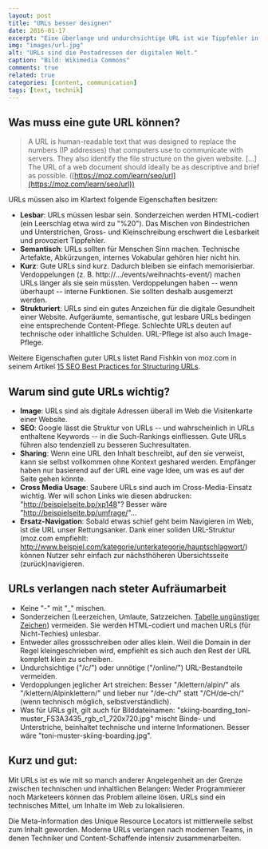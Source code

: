 ```yaml
---
layout: post
title: "URLs besser designen"
date: 2016-01-17
excerpt: "Eine überlange und undurchsichtige URL ist wie Tippfehler in der Postadresse: Unschön und schlecht fürs Geschäft. Warum es sich lohnt, URLs richtig zu gestalten. Und: Womit man anfangen könnte."
img: "images/url.jpg"
alt: "URLs sind die Postadressen der digitalen Welt."
caption: "Bild: Wikimedia Commons"
comments: true
related: true
categories: [content, communication]
tags: [text, technik]
---
```


## Was muss eine gute URL können?

> A URL is human-readable text that was designed to replace the numbers (IP addresses) that computers use to communicate with servers. They also identify the file structure on the given website. [...] The URL of a web document should ideally be as descriptive and brief as possible. ([https://moz.com/learn/seo/url](https://moz.com/learn/seo/url))

URLs müssen also im Klartext folgende Eigenschaften besitzen:

- **Lesbar**: URLs müssen lesbar sein. Sonderzeichen werden HTML-codiert (ein Leerschlag etwa wird zu "%20"). Das Mischen von Bindestrichen und Unterstrichen, Gross- und Kleinschreibung erschwert die Lesbarkeit und provoziert Tippfehler.
- **Semantisch**: URLs sollten für Menschen Sinn machen. Technische Artefakte, Abkürzungen, internes Vokabular gehören hier nicht hin.
- **Kurz**: Gute URLs sind kurz. Dadurch bleiben sie einfach memorisierbar. Verdoppelungen (z. B. http://.../events/weihnachts-event/) machen URLs länger als sie sein müssten. Verdoppelungen haben -- wenn überhaupt -- interne Funktionen. Sie sollten deshalb ausgemerzt werden.
- **Strukturiert**: URLs sind ein gutes Anzeichen für die digitale Gesundheit einer Website. Aufgeräumte, semantische, gut lesbare URLs bedingen eine entsprechende Content-Pflege. Schlechte URLs deuten auf technische oder inhaltliche Schulden. URL-Pflege ist also auch Image-Pflege.

Weitere Eigenschaften guter URLs listet Rand Fishkin von moz.com in seinem Artikel [15 SEO Best Practices for Structuring URLs](https://moz.com/blog/15-seo-best-practices-for-structuring-urls).

## Warum sind gute URLs wichtig?

- **Image**: URLs sind als digitale Adressen überall im Web die Visitenkarte einer Website.
- **SEO**:  Google lässt die Struktur von URLs -- und wahrscheinlich in URLs enthaltene Keywords -- in die Such-Rankings einfliessen. Gute URLs führen also tendenziell zu besseren Suchresultaten.
- **Sharing**: Wenn eine URL den Inhalt beschreibt, auf den sie verweist, kann sie selbst vollkommen ohne Kontext geshared werden. Empfänger haben nur basierend auf der URL eine vage Idee, um was es auf der Seite gehen könnte.
- **Cross Media Usage**: Saubere URLs sind auch im Cross-Media-Einsatz wichtig. Wer will schon Links wie diesen abdrucken: "http://beispielseite.bp/xp148"? Besser wäre "http://beispielseite.bp/umfrage/"...
- **Ersatz-Navigation**: Sobald etwas schief geht beim Navigieren im Web, ist die URL unser Rettungsanker. Dank einer soliden URL-Struktur (moz.com empfiehlt: http://www.beispiel.com/kategorie/unterkategorie/hauptschlagwort/) können Nutzer sehr einfach zur nächsthöheren Übersichtsseite (zurück)navigieren.


## URLs verlangen nach steter Aufräumarbeit

- Keine "-" mit "_" mischen.
- Sonderzeichen (Leerzeichen, Umlaute, Satzzeichen. [Tabelle ungünstiger Zeichen](http://www.december.com/html/spec/esccodes.html)) vermeiden. Sie werden HTML-codiert und machen URLs (für Nicht-Techies) unlesbar.
- Entweder alles grossschreiben oder alles klein. Weil die Domain in der Regel kleingeschrieben wird, empfiehlt es sich auch den Rest der URL komplett klein zu schreiben. 
- Undurchsichtige ("/c/") oder unnötige ("/online/") URL-Bestandteile vermeiden. 
- Verdopplungen jeglicher Art streichen: Besser "/klettern/alpin/" als "/klettern/Alpinklettern/" und lieber nur "/de-ch/" statt "/CH/de-ch/" (wenn technisch möglich, selbstverständlich).
- Was für URLs gilt, gilt auch für Bilddateinamen: "skiing-boarding_toni-muster_FS3A3435_rgb_c1_720x720.jpg" mischt Binde- und Unterstriche, beinhaltet technische und interne Informationen. Besser wäre "toni-muster-skiing-boarding.jpg".

## Kurz und gut:


Mit URLs ist es wie mit so manch anderer Angelegenheit an der Grenze zwischen technischen und inhaltlichen Belangen: Weder Programmierer noch Marketeers können das Problem alleine lösen. URLs sind ein technisches Mittel, um Inhalte im Web zu lokalisieren. 

Die Meta-Information des Unique Resource Locators ist mittlerweile selbst zum Inhalt geworden. Moderne URLs verlangen nach modernen Teams, in denen Techniker und Content-Schaffende intensiv zusammenarbeiten.